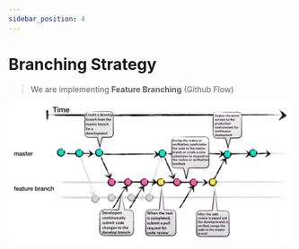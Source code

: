 ```yaml
---
sidebar_position: 4
---
```


# Branching Strategy

> We are implementing **Feature Branching** (Github Flow)

![Branching Strategy](../images/GitFlow.png)
